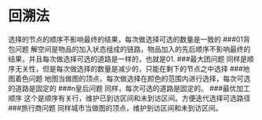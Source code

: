 # 回溯法
选择的节点的顺序不影响最终的结果，每次做选择可选的数量是一致的
###01背包问题
解空间是物品的加入状态组成的链路，物品加入的先后顺序不影响最终的结果，并且每次做选择可选的道路是一样的，也就是01.
###最大团问题
同样是顺序无关性，但是每次做选择的数量是减少的，只能在剩下的节点之中选择
###地图着色问题
地图当做图的顶点，每次做选择在颜色的范围内进行选择，每次可选的道路是固定的
###n皇后问题
同样，每次可选的道路是固定的。
###最优加工顺序
这个是顺序有关行，维护已到访区间和未到访区间。方便迭代选择可选路径
###旅行商问题
同样城市当做图的顶点，维护到访区间和未到访区间。
